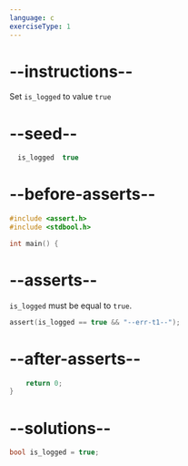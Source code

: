 ```yaml
---
language: c
exerciseType: 1
---
```


# --instructions--

Set `is_logged` to value `true`

# --seed--

```c
  is_logged  true
```

# --before-asserts--

```c
#include <assert.h>
#include <stdbool.h>

int main() {
```

# --asserts--

`is_logged` must be equal to `true`.

```c
assert(is_logged == true && "--err-t1--");
```

# --after-asserts--

```c
    return 0;
}
```

# --solutions--

```c
bool is_logged = true;
```
